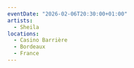 ```yaml
---
eventDate: "2026-02-06T20:30:00+01:00"
artists:
  - Sheila
locations:
  - Casino Barrière
  - Bordeaux
  - France
---
```

